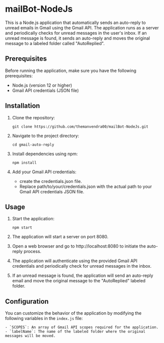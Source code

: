 # mailBot-NodeJs

This is a Node.js application that automatically sends an auto-reply to unread emails in Gmail using the Gmail API. The application runs as a server and periodically checks for unread messages in the user's inbox. If an unread message is found, it sends an auto-reply and moves the original message to a labeled folder called "AutoReplied".

## Prerequisites

Before running the application, make sure you have the following prerequisites:

- Node.js (version 12 or higher)
- Gmail API credentials (JSON file)

## Installation

1. Clone the repository:

   ```
   git clone https://github.com/themanvendra00/mailBot-NodeJs.git
   ```

2. Navigate to the project directory:

    ```
    cd gmail-auto-reply
    ```

3. Install dependencies using npm:

    ```
    npm install
    ```

4. Add your Gmail API credentials:

    - create the credentials.json file.
    - Replace path/to/your/credentials.json with the actual path to your Gmail API credentials JSON file.

## Usage

1. Start the application:

    ```
    npm start
    ```

2. The application will start a server on port 8080.

3. Open a web browser and go to http://localhost:8080 to initiate the auto-reply process.

4. The application will authenticate using the provided Gmail API credentials and periodically check for unread messages in the inbox.

5. If an unread message is found, the application will send an auto-reply email and move the original message to the "AutoReplied" labeled folder.

## Configuration

You can customize the behavior of the application by modifying the following variables in the `index.js` file:

    - `SCOPES`: An array of Gmail API scopes required for the application.
    - `labelName`: The name of the labeled folder where the original messages will be moved.
